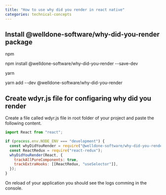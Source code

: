 ```yaml
---
title: "How to use why did you render in react native"
categories: technical-concepts
---
```


## Install @welldone-software/why-did-you-render package

npm

npm install @welldone-software/why-did-you-render --save-dev

yarn

yarn add --dev @welldone-software/why-did-you-render

## Create wdyr.js file for configaring why did you render

Create a file called wdyr.js file in root folder of your project and paste the following content.

```js
import React from "react";

if (process.env.NODE_ENV === "development") {
  const whyDidYouRender = require("@welldone-software/why-did-you-render");
  const ReactRedux = require("react-redux");
  whyDidYouRender(React, {
    trackAllPureComponents: true,
    trackExtraHooks: [[ReactRedux, "useSelector"]],
  });
}
```

On reload of your application you should see the logs comming in the console.
